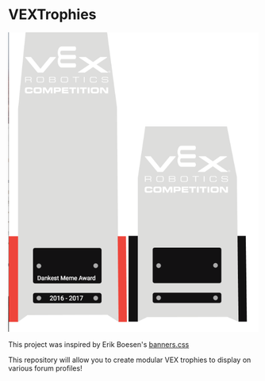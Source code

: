 # VEXTrophies

![WIP](wip.png)

This project was inspired by Erik Boesen's [banners.css](https://github.com/ErikBoesen/banners.css)

This repository will allow you to create modular VEX trophies to display on various forum profiles!
